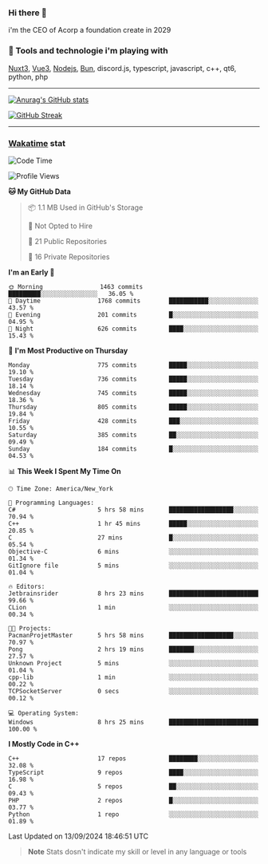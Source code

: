 ### Hi there 👋

i'm the CEO of Acorp a foundation create in 2029  

### 🧰 Tools and technologie i'm playing with

[Nuxt3](https://nuxt.com), [Vue3](https://vuejs.org/), [Nodejs](https://nodejs.org), [Bun](https://bun.sh/), discord.js, typescript, javascript, c++, qt6, python, php

---

[![Anurag's GitHub stats](https://github-readme-stats.vercel.app/api?username=ackimixs&show_icons=true&theme=github_dark&count_private=true)](https://www.ackimixs.xyz)

[![GitHub Streak](https://github-readme-streak-stats.herokuapp.com?user=Ackimixs&theme=github-dark-blue&date_format=j%20M%5B%20Y%5D&mode=weekly)](https://git.io/streak-stats)

---
 
 ### [Wakatime](https://wakatime.com/) stat

<!--START_SECTION:waka-->
![Code Time](http://img.shields.io/badge/Code%20Time-1%2C266%20hrs%2010%20mins-blue)

![Profile Views](http://img.shields.io/badge/Profile%20Views-0-blue)

**🐱 My GitHub Data** 

> 📦 1.1 MB Used in GitHub's Storage 
 > 
> 🚫 Not Opted to Hire
 > 
> 📜 21 Public Repositories 
 > 
> 🔑 16 Private Repositories 
 > 
**I'm an Early 🐤** 

```text
🌞 Morning                1463 commits        █████████░░░░░░░░░░░░░░░░   36.05 % 
🌆 Daytime                1768 commits        ███████████░░░░░░░░░░░░░░   43.57 % 
🌃 Evening                201 commits         █░░░░░░░░░░░░░░░░░░░░░░░░   04.95 % 
🌙 Night                  626 commits         ████░░░░░░░░░░░░░░░░░░░░░   15.43 % 
```
📅 **I'm Most Productive on Thursday** 

```text
Monday                   775 commits         █████░░░░░░░░░░░░░░░░░░░░   19.10 % 
Tuesday                  736 commits         █████░░░░░░░░░░░░░░░░░░░░   18.14 % 
Wednesday                745 commits         █████░░░░░░░░░░░░░░░░░░░░   18.36 % 
Thursday                 805 commits         █████░░░░░░░░░░░░░░░░░░░░   19.84 % 
Friday                   428 commits         ███░░░░░░░░░░░░░░░░░░░░░░   10.55 % 
Saturday                 385 commits         ██░░░░░░░░░░░░░░░░░░░░░░░   09.49 % 
Sunday                   184 commits         █░░░░░░░░░░░░░░░░░░░░░░░░   04.53 % 
```


📊 **This Week I Spent My Time On** 

```text
🕑︎ Time Zone: America/New_York

💬 Programming Languages: 
C#                       5 hrs 58 mins       ██████████████████░░░░░░░   70.94 % 
C++                      1 hr 45 mins        █████░░░░░░░░░░░░░░░░░░░░   20.85 % 
C                        27 mins             █░░░░░░░░░░░░░░░░░░░░░░░░   05.54 % 
Objective-C              6 mins              ░░░░░░░░░░░░░░░░░░░░░░░░░   01.34 % 
GitIgnore file           5 mins              ░░░░░░░░░░░░░░░░░░░░░░░░░   01.04 % 

🔥 Editors: 
Jetbrainsrider           8 hrs 23 mins       █████████████████████████   99.66 % 
CLion                    1 min               ░░░░░░░░░░░░░░░░░░░░░░░░░   00.34 % 

🐱‍💻 Projects: 
PacmanProjetMaster       5 hrs 58 mins       ██████████████████░░░░░░░   70.97 % 
Pong                     2 hrs 19 mins       ███████░░░░░░░░░░░░░░░░░░   27.57 % 
Unknown Project          5 mins              ░░░░░░░░░░░░░░░░░░░░░░░░░   01.04 % 
cpp-lib                  1 min               ░░░░░░░░░░░░░░░░░░░░░░░░░   00.22 % 
TCPSocketServer          0 secs              ░░░░░░░░░░░░░░░░░░░░░░░░░   00.12 % 

💻 Operating System: 
Windows                  8 hrs 25 mins       █████████████████████████   100.00 % 
```

**I Mostly Code in C++** 

```text
C++                      17 repos            ████████░░░░░░░░░░░░░░░░░   32.08 % 
TypeScript               9 repos             ████░░░░░░░░░░░░░░░░░░░░░   16.98 % 
C                        5 repos             ██░░░░░░░░░░░░░░░░░░░░░░░   09.43 % 
PHP                      2 repos             █░░░░░░░░░░░░░░░░░░░░░░░░   03.77 % 
Python                   1 repo              ░░░░░░░░░░░░░░░░░░░░░░░░░   01.89 % 
```




 Last Updated on 13/09/2024 18:46:51 UTC
<!--END_SECTION:waka-->

> **Note**
> Stats dosn't indicate my skill or level in any language or tools
